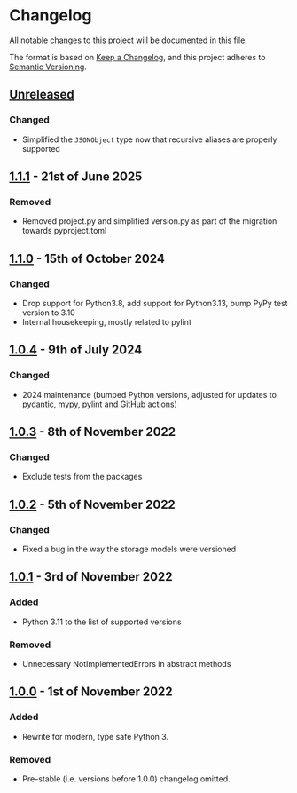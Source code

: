 # Changelog

All notable changes to this project will be documented in this file.

The format is based on [Keep a Changelog](https://keepachangelog.com/en/1.0.0/), and this project adheres to [Semantic Versioning](https://semver.org/spec/v2.0.0.html).

## [Unreleased]

### Changed
- Simplified the `JSONObject` type now that recursive aliases are properly supported

## [1.1.1] - 21st of June 2025

### Removed
- Removed project.py and simplified version.py as part of the migration towards pyproject.toml

## [1.1.0] - 15th of October 2024

### Changed
- Drop support for Python3.8, add support for Python3.13, bump PyPy test version to 3.10
- Internal housekeeping, mostly related to pylint

## [1.0.4] - 9th of July 2024

### Changed
- 2024 maintenance (bumped Python versions, adjusted for updates to pydantic, mypy, pylint and GitHub actions)

## [1.0.3] - 8th of November 2022

### Changed
- Exclude tests from the packages

## [1.0.2] - 5th of November 2022

### Changed
- Fixed a bug in the way the storage models were versioned

## [1.0.1] - 3rd of November 2022

### Added
- Python 3.11 to the list of supported versions

### Removed
- Unnecessary NotImplementedErrors in abstract methods

## [1.0.0] - 1st of November 2022

### Added
- Rewrite for modern, type safe Python 3.

### Removed
- Pre-stable (i.e. versions before 1.0.0) changelog omitted.

[Unreleased]: https://github.com/Syndace/python-doubleratchet/compare/v1.1.1...HEAD
[1.1.1]: https://github.com/Syndace/python-doubleratchet/compare/v1.1.0...v1.1.1
[1.1.0]: https://github.com/Syndace/python-doubleratchet/compare/v1.0.4...v1.1.0
[1.0.4]: https://github.com/Syndace/python-doubleratchet/compare/v1.0.3...v1.0.4
[1.0.3]: https://github.com/Syndace/python-doubleratchet/compare/v1.0.2...v1.0.3
[1.0.2]: https://github.com/Syndace/python-doubleratchet/compare/v1.0.1...v1.0.2
[1.0.1]: https://github.com/Syndace/python-doubleratchet/compare/v1.0.0...v1.0.1
[1.0.0]: https://github.com/Syndace/python-doubleratchet/releases/tag/v1.0.0
